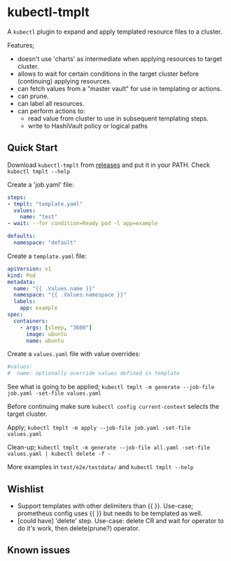 # kubectl-tmplt

A `kubectl` plugin to expand and apply templated resource files to a cluster.

Features;
- doesn't use 'charts' as intermediate when applying resources to target cluster.
- allows to wait for certain conditions in the target cluster before (continuing) applying resources.
- can fetch values from a "master vault" for use in templating or actions.
- can prune.
- can label all resources.
- can perform actions to:
  - read value from cluster to use in subsequent templating steps.
  - write to HashiVault policy or logical paths 


## Quick Start

Download `kubectl-tmplt` from [releases](https://github.com/mmlt/kubectl-tmplt/releases) and put it in your PATH.
Check `kubectl tmplt --help`


Create a 'job.yaml' file:
```yaml
steps:
- tmplt: "template.yaml"
  values:
    name: "test"
- wait: --for condition=Ready pod -l app=example

defaults:
  namespace: "default"
```

Create a `template.yaml` file:
```yaml
apiVersion: v1
kind: Pod
metadata:
  name: "{{ .Values.name }}"
  namespace: "{{ .Values.namespace }}"
  labels:
    app: example
spec:
  containers:
    - args: [sleep, "3600"]
      image: ubuntu
      name: ubuntu
```

Create a `values.yaml` file with value overrides:
```yaml
#values:
#  name: optionally override values defined in template
```

See what is going to be applied; 
`kubectl tmplt -m generate --job-file job.yaml -set-file values.yaml`


Before continuing make sure `kubectl config current-context` selects the target cluster.

Apply;
`kubectl tmplt -m apply --job-file job.yaml -set-file values.yaml`

Clean-up;
`kubectl tmplt -m generate --job-file all.yaml -set-file values.yaml | kubectl delete -f -`


More examples in `test/e2e/testdata/` and `kubectl tmplt --help`


## Wishlist
- Support templates with other delimiters than {{ }}. Use-case; prometheus config uses {{ }} but needs to be templated as well. 
- [could have] 'delete' step. Use-case: delete CR and wait for operator to do it's work, then delete(prune?) operator. 


## Known issues





  